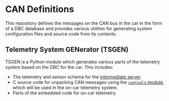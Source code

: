 # CAN Definitions

This repository defines the messages on the CAN bus in the car in the form of
a DBC database and provides various utilities for generating system
configuration files and source code from its contents.

## Telemetry System GENerator (TSGEN) 

TSGEN is a Python module which generates various parts of the telemetry system
based on the DBC for the car. This includes:

- The telemetry and sensor schema for the [intermediate server](https://github.com/sufst/intermediate-server).
- C source code for unpacking CAN messages using the [`cantools` module](https://pypi.org/project/cantools/),
  which will be used in the on-car telemetry system.
- Parts of the embedded code for on-car telemetry.